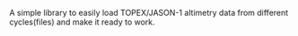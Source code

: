 A simple library to easily load TOPEX/JASON-1 altimetry data from different cycles(files) and make it ready to work.